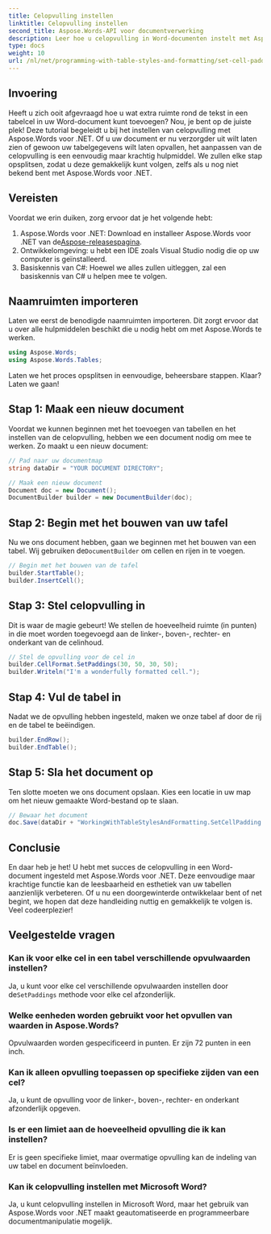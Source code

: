 ```yaml
---
title: Celopvulling instellen
linktitle: Celopvulling instellen
second_title: Aspose.Words-API voor documentverwerking
description: Leer hoe u celopvulling in Word-documenten instelt met Aspose.Words voor .NET met onze stapsgewijze handleiding. Verbeter eenvoudig de tabelopmaak van uw document.
type: docs
weight: 10
url: /nl/net/programming-with-table-styles-and-formatting/set-cell-padding/
---
```

## Invoering

Heeft u zich ooit afgevraagd hoe u wat extra ruimte rond de tekst in een tabelcel in uw Word-document kunt toevoegen? Nou, je bent op de juiste plek! Deze tutorial begeleidt u bij het instellen van celopvulling met Aspose.Words voor .NET. Of u uw document er nu verzorgder uit wilt laten zien of gewoon uw tabelgegevens wilt laten opvallen, het aanpassen van de celopvulling is een eenvoudig maar krachtig hulpmiddel. We zullen elke stap opsplitsen, zodat u deze gemakkelijk kunt volgen, zelfs als u nog niet bekend bent met Aspose.Words voor .NET.

## Vereisten

Voordat we erin duiken, zorg ervoor dat je het volgende hebt:

1. Aspose.Words voor .NET: Download en installeer Aspose.Words voor .NET van de[Aspose-releasespagina](https://releases.aspose.com/words/net/).
2. Ontwikkelomgeving: u hebt een IDE zoals Visual Studio nodig die op uw computer is geïnstalleerd.
3. Basiskennis van C#: Hoewel we alles zullen uitleggen, zal een basiskennis van C# u helpen mee te volgen.

## Naamruimten importeren

Laten we eerst de benodigde naamruimten importeren. Dit zorgt ervoor dat u over alle hulpmiddelen beschikt die u nodig hebt om met Aspose.Words te werken.

```csharp
using Aspose.Words;
using Aspose.Words.Tables;
```

Laten we het proces opsplitsen in eenvoudige, beheersbare stappen. Klaar? Laten we gaan!

## Stap 1: Maak een nieuw document

Voordat we kunnen beginnen met het toevoegen van tabellen en het instellen van de celopvulling, hebben we een document nodig om mee te werken. Zo maakt u een nieuw document:

```csharp
// Pad naar uw documentmap
string dataDir = "YOUR DOCUMENT DIRECTORY";

// Maak een nieuw document
Document doc = new Document();
DocumentBuilder builder = new DocumentBuilder(doc);
```

## Stap 2: Begin met het bouwen van uw tafel

 Nu we ons document hebben, gaan we beginnen met het bouwen van een tabel. Wij gebruiken de`DocumentBuilder` om cellen en rijen in te voegen.

```csharp
// Begin met het bouwen van de tafel
builder.StartTable();
builder.InsertCell();
```

## Stap 3: Stel celopvulling in

Dit is waar de magie gebeurt! We stellen de hoeveelheid ruimte (in punten) in die moet worden toegevoegd aan de linker-, boven-, rechter- en onderkant van de celinhoud.

```csharp
// Stel de opvulling voor de cel in
builder.CellFormat.SetPaddings(30, 50, 30, 50);
builder.Writeln("I'm a wonderfully formatted cell.");
```

## Stap 4: Vul de tabel in

Nadat we de opvulling hebben ingesteld, maken we onze tabel af door de rij en de tabel te beëindigen.

```csharp
builder.EndRow();
builder.EndTable();
```

## Stap 5: Sla het document op

Ten slotte moeten we ons document opslaan. Kies een locatie in uw map om het nieuw gemaakte Word-bestand op te slaan.

```csharp
// Bewaar het document
doc.Save(dataDir + "WorkingWithTableStylesAndFormatting.SetCellPadding.docx");
```

## Conclusie

En daar heb je het! U hebt met succes de celopvulling in een Word-document ingesteld met Aspose.Words voor .NET. Deze eenvoudige maar krachtige functie kan de leesbaarheid en esthetiek van uw tabellen aanzienlijk verbeteren. Of u nu een doorgewinterde ontwikkelaar bent of net begint, we hopen dat deze handleiding nuttig en gemakkelijk te volgen is. Veel codeerplezier!

## Veelgestelde vragen

### Kan ik voor elke cel in een tabel verschillende opvulwaarden instellen?
 Ja, u kunt voor elke cel verschillende opvulwaarden instellen door de`SetPaddings` methode voor elke cel afzonderlijk.

### Welke eenheden worden gebruikt voor het opvullen van waarden in Aspose.Words?
Opvulwaarden worden gespecificeerd in punten. Er zijn 72 punten in een inch.

### Kan ik alleen opvulling toepassen op specifieke zijden van een cel?
Ja, u kunt de opvulling voor de linker-, boven-, rechter- en onderkant afzonderlijk opgeven.

### Is er een limiet aan de hoeveelheid opvulling die ik kan instellen?
Er is geen specifieke limiet, maar overmatige opvulling kan de indeling van uw tabel en document beïnvloeden.

### Kan ik celopvulling instellen met Microsoft Word?
Ja, u kunt celopvulling instellen in Microsoft Word, maar het gebruik van Aspose.Words voor .NET maakt geautomatiseerde en programmeerbare documentmanipulatie mogelijk.